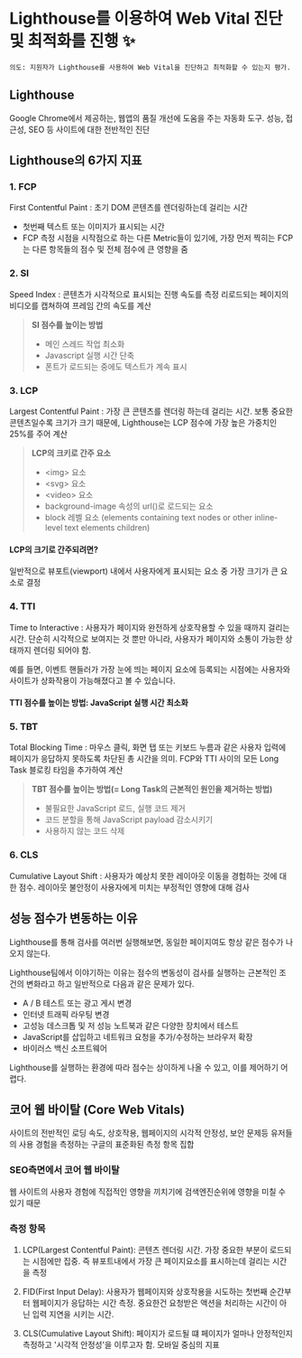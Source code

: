 # Lighthouse를 이용하여 Web Vital 진단 및 최적화를 진행 ✨

`의도: 지원자가 Lighthouse를 사용하여 Web Vital을 진단하고 최적화할 수 있는지 평가.`

## Lighthouse

Google Chrome에서 제공하는, 웹앱의 품질 개선에 도움을 주는 자동화 도구.
성능, 접근성, SEO 등 사이트에 대한 전반적인 진단

## Lighthouse의 6가지 지표

### 1. FCP

First Contentful Paint
: 초기 DOM 콘텐츠를 렌더링하는데 걸리는 시간

- 첫번째 텍스트 또는 이미지가 표시되는 시간
- FCP 측정 시점을 시작점으로 하는 다른 Metric들이 있기에, 가장 먼저 찍히는 FCP는 다른 항목들의 점수 및 전체 점수에 큰 영향을 줌

### 2. SI

Speed Index
: 콘텐츠가 시각적으로 표시되는 진행 속도를 측정
리로드되는 페이지의 비디오를 캡쳐하여 프레임 간의 속도를 계산

> **SI 점수를 높이는 방법**
>
> - 메인 스레드 작업 최소화
> - Javascript 실행 시간 단축
> - 폰트가 로드되는 중에도 텍스트가 계속 표시

### 3. LCP

Largest Contentful Paint
: 가장 큰 콘텐츠를 렌더링 하는데 걸리는 시간.
보통 중요한 콘텐츠일수록 크기가 크기 때문에, Lighthouse는 LCP 점수에 가장 높은 가중치인 25%를 주어 계산

> **LCP의 크키로 간주 요소**
>
> - \<img> 요소
> - \<svg> 요소
> - \<video> 요소
> - background-image 속성의 url()로 로드되는 요소
> - block 레벨 요소 (elements containing text nodes or other inline-level text elements children)

#### LCP의 크기로 간주되려면?

일반적으로 뷰포트(viewport) 내에서 사용자에게 표시되는 요소 중 가장 크기가 큰 요소로 결정

### 4. TTI

Time to Interactive
: 사용자가 페이지와 완전하게 상호작용할 수 있을 때까지 걸리는 시간.
단순히 시각적으로 보여지는 것 뿐만 아니라, 사용자가 페이지와 소통이 가능한 상태까지 렌더링 되어야 함.

예를 들면, 이벤트 핸들러가 가장 눈에 띄는 페이지 요소에 등록되는 시점에는 사용자와 사이트가 상화작용이 가능해졌다고 볼 수 있습니다.

#### TTI 점수를 높이는 방법: JavaScript 실행 시간 최소화

### 5. TBT

Total Blocking Time
: 마우스 클릭, 화면 탭 또는 키보드 누름과 같은 사용자 입력에 페이지가 응답하지 못하도록 차단된 총 시간을 의미.
FCP와 TTI 사이의 모든 Long Task 블로킹 타임을 추가하여 계산

> **TBT 점수를 높이는 방법(= Long Task의 근본적인 원인을 제거하는 방법)**
>
> - 불필요한 JavaScript 로드, 실행 코드 제거
> - 코드 분할을 통해 JavaScript payload 감소시키기
> - 사용하지 않는 코드 삭제

### 6. CLS

Cumulative Layout Shift
: 사용자가 예상치 못한 레이아웃 이동을 경험하는 것에 대한 점수.
레이아웃 불안정이 사용자에게 미치는 부정적인 영향에 대해 검사

## 성능 점수가 변동하는 이유

Lighthouse를 통해 검사를 여러번 실행해보면, 동일한 페이지여도 항상 같은 점수가 나오지 않는다.

Lighthouse팀에서 이야기하는 이유는 점수의 변동성이 검사를 실행하는 근본적인 조건의 변화라고 하고 일반적으로 다음과 같은 문제가 있다.

- A / B 테스트 또는 광고 게시 변경
- 인터넷 트래픽 라우팅 변경
- 고성능 데스크톱 및 저 성능 노트북과 같은 다양한 장치에서 테스트
- JavaScript를 삽입하고 네트워크 요청을 추가/수정하는 브라우저 확장
- 바이러스 백신 소프트웨어

Lighthouse를 실행하는 환경에 따라 점수는 상이하게 나올 수 있고, 이를 제어하기 어렵다.

## 코어 웹 바이탈 (Core Web Vitals)

사이트의 전반적인 로딩 속도, 상호작용, 웹페이지의 시각적 안정성, 보안 문제등 유저들의 사용 경험을 측정하는 구글의 표준화된 측정 항목 집합

### SEO측면에서 코어 웹 바이탈

웹 사이트의 사용자 경험에 직접적인 영향을 끼치기에 검색엔진순위에 영향을 미칠 수 있기 때문

### 측정 항목

1. LCP(Largest Contentful Paint): 콘텐츠 렌더링 시간. 가장 중요한 부분이 로드되는 시점에만 집중. 즉 뷰포트내에서 가장 큰 페이지요소를 표시하는데 걸리는 시간을 측정

2. FID(First Input Delay): 사용자가 웹페이지와 상호작용을 시도하는 첫번째 순간부터 웹페이지가 응답하는 시간 측정. 중요한건 요청받은 액션을 처리하는 시간이 아닌 입력 지연을 시키는 시간.

3. CLS(Cumulative Layout Shift): 페이지가 로드될 떄 페이지가 얼마나 안정적인지 측정하고 '시각적 안정성'을 이루고자 함. 모바일 중심의 지표
